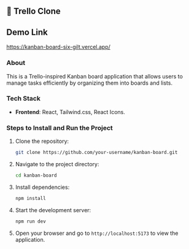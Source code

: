 ## 👋 Trello Clone

## Demo Link
https://kanban-board-six-gilt.vercel.app/

### About

This is a Trello-inspired Kanban board application that allows users to manage tasks efficiently by organizing them into boards and lists.

### Tech Stack

- **Frontend**: React, Tailwind.css, React Icons.

### Steps to Install and Run the Project

1. Clone the repository:
   ```bash
   git clone https://github.com/your-username/kanban-board.git
   ```
2. Navigate to the project directory:
   ```bash
   cd kanban-board
   ```
3. Install dependencies:
   ```bash
   npm install
   ```
4. Start the development server:
   ```bash
   npm run dev
   ```
5. Open your browser and go to `http://localhost:5173` to view the application.

